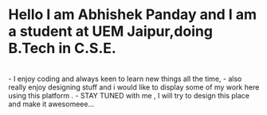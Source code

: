 <h1>Hello I am Abhishek Panday and I am a student at UEM Jaipur,doing B.Tech in C.S.E.</h1><br>
- I enjoy coding and always keen to learn new things all the time,
- also really enjoy designing stuff and i would like to display some of my work here using this platform .
- STAY TUNED with me , I will try to design this place and make it awesomeee...
